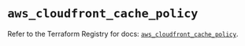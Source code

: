 # `aws_cloudfront_cache_policy`

Refer to the Terraform Registry for docs: [`aws_cloudfront_cache_policy`](https://registry.terraform.io/providers/hashicorp/aws/4.67.0/docs/resources/cloudfront_cache_policy).
